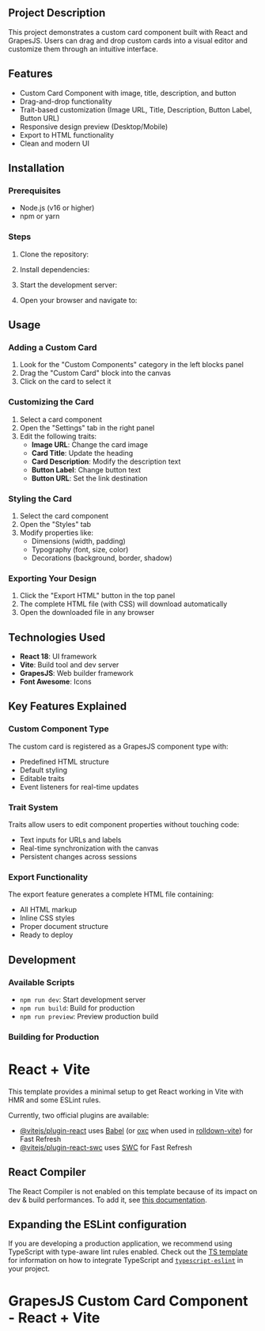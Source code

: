 
## Project Description

This project demonstrates a custom card component built with React and GrapesJS. Users can drag and drop custom cards into a visual editor and customize them through an intuitive interface.

## Features

-  Custom Card Component with image, title, description, and button
- Drag-and-drop functionality
-  Trait-based customization (Image URL, Title, Description, Button Label, Button URL)
- Responsive design preview (Desktop/Mobile)
-  Export to HTML functionality
-  Clean and modern UI

## Installation

### Prerequisites

- Node.js (v16 or higher)
- npm or yarn

### Steps

1. Clone the repository:

2. Install dependencies:

3. Start the development server:

4. Open your browser and navigate to:

## Usage

### Adding a Custom Card

1. Look for the "Custom Components" category in the left blocks panel
2. Drag the "Custom Card" block into the canvas
3. Click on the card to select it

### Customizing the Card

1. Select a card component
2. Open the "Settings" tab in the right panel
3. Edit the following traits:
   - **Image URL**: Change the card image
   - **Card Title**: Update the heading
   - **Card Description**: Modify the description text
   - **Button Label**: Change button text
   - **Button URL**: Set the link destination

### Styling the Card

1. Select the card component
2. Open the "Styles" tab
3. Modify properties like:
   - Dimensions (width, padding)
   - Typography (font, size, color)
   - Decorations (background, border, shadow)

### Exporting Your Design

1. Click the "Export HTML" button in the top panel
2. The complete HTML file (with CSS) will download automatically
3. Open the downloaded file in any browser



## Technologies Used

- **React 18**: UI framework
- **Vite**: Build tool and dev server
- **GrapesJS**: Web builder framework
- **Font Awesome**: Icons

## Key Features Explained

### Custom Component Type

The custom card is registered as a GrapesJS component type with:
- Predefined HTML structure
- Default styling
- Editable traits
- Event listeners for real-time updates

### Trait System

Traits allow users to edit component properties without touching code:
- Text inputs for URLs and labels
- Real-time synchronization with the canvas
- Persistent changes across sessions

### Export Functionality

The export feature generates a complete HTML file containing:
- All HTML markup
- Inline CSS styles
- Proper document structure
- Ready to deploy

## Development

### Available Scripts

- `npm run dev`: Start development server
- `npm run build`: Build for production
- `npm run preview`: Preview production build

### Building for Production


# React + Vite

This template provides a minimal setup to get React working in Vite with HMR and some ESLint rules.

Currently, two official plugins are available:

- [@vitejs/plugin-react](https://github.com/vitejs/vite-plugin-react/blob/main/packages/plugin-react) uses [Babel](https://babeljs.io/) (or [oxc](https://oxc.rs) when used in [rolldown-vite](https://vite.dev/guide/rolldown)) for Fast Refresh
- [@vitejs/plugin-react-swc](https://github.com/vitejs/vite-plugin-react/blob/main/packages/plugin-react-swc) uses [SWC](https://swc.rs/) for Fast Refresh

## React Compiler

The React Compiler is not enabled on this template because of its impact on dev & build performances. To add it, see [this documentation](https://react.dev/learn/react-compiler/installation).

## Expanding the ESLint configuration

If you are developing a production application, we recommend using TypeScript with type-aware lint rules enabled. Check out the [TS template](https://github.com/vitejs/vite/tree/main/packages/create-vite/template-react-ts) for information on how to integrate TypeScript and [`typescript-eslint`](https://typescript-eslint.io) in your project.
# GrapesJS Custom Card Component - React + Vite
